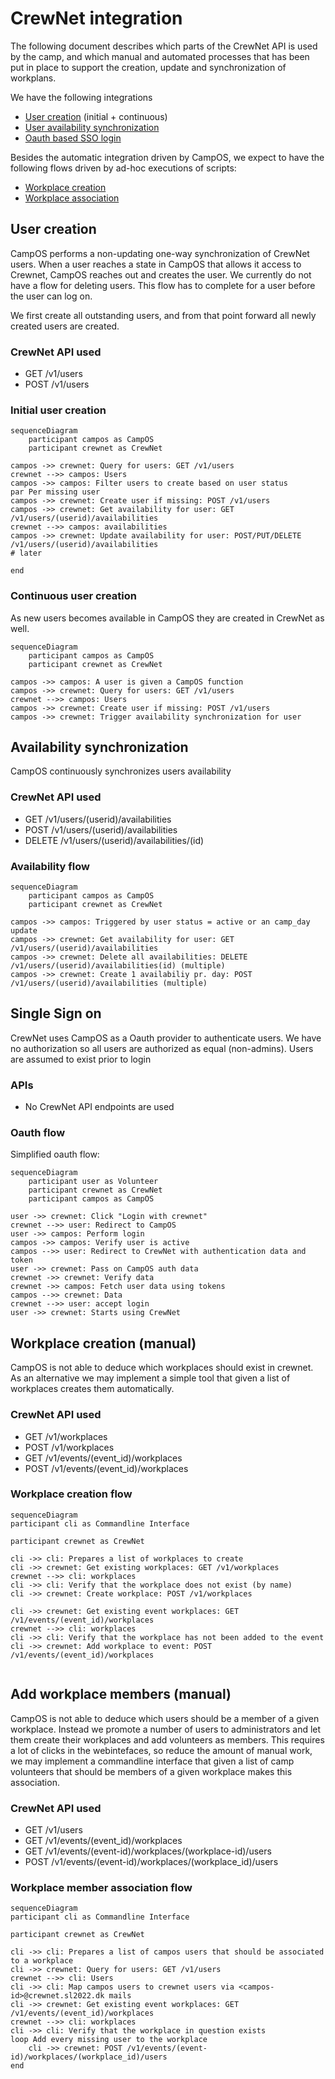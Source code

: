 # CrewNet integration

The following document describes which parts of the CrewNet API is used by the camp, and which manual and automated processes that has been put in place to support the creation, update and synchronization of workplans.

We have the following integrations

* [User creation](#user-creation) (initial + continuous)
* [User availability synchronization](#availability-synchronization)
* [Oauth based SSO login](#single-sign-on)

Besides the automatic integration driven by CampOS, we expect to have the following flows driven by ad-hoc executions of scripts:

* [Workplace creation](#workplace-creation-manual)
* [Workplace association](#workplace-member-association)

## User creation

CampOS performs a non-updating one-way synchronization of CrewNet users. When a user reaches a state in CampOS that allows it access to Crewnet, CampOS reaches out and creates the user. We currently do not have a flow for deleting users. This flow has to complete for a user before the user can log on.

We first create all outstanding users, and from that point forward all newly created users are created.

### CrewNet API used

* GET /v1/users
* POST /v1/users

### Initial user creation

```mermaid
sequenceDiagram
    participant campos as CampOS
    participant crewnet as CrewNet

campos ->> crewnet: Query for users: GET /v1/users
crewnet -->> campos: Users
campos ->> campos: Filter users to create based on user status
par Per missing user
campos ->> crewnet: Create user if missing: POST /v1/users
campos ->> crewnet: Get availability for user: GET /v1/users/(userid)/availabilities
crewnet -->> campos: availabilities
campos ->> crewnet: Update availability for user: POST/PUT/DELETE /v1/users/(userid)/availabilities
# later

end
```

### Continuous user creation

As new users becomes available in CampOS they are created in CrewNet as well.

```mermaid
sequenceDiagram
    participant campos as CampOS
    participant crewnet as CrewNet

campos ->> campos: A user is given a CampOS function
campos ->> crewnet: Query for users: GET /v1/users
crewnet -->> campos: Users
campos ->> crewnet: Create user if missing: POST /v1/users
campos ->> crewnet: Trigger availability synchronization for user

```

## Availability synchronization

CampOS continuously synchronizes users availability

### CrewNet API used

* GET /v1/users/(userid)/availabilities
* POST /v1/users/(userid)/availabilities
* DELETE /v1/users/(userid)/availabilities/(id)

### Availability flow

```mermaid
sequenceDiagram
    participant campos as CampOS
    participant crewnet as CrewNet

campos ->> campos: Triggered by user status = active or an camp_day update
campos ->> crewnet: Get availability for user: GET /v1/users/(userid)/availabilities
campos ->> crewnet: Delete all availabilities: DELETE /v1/users/(userid)/availabilities(id) (multiple)
campos ->> crewnet: Create 1 availabiliy pr. day: POST /v1/users/(userid)/availabilities (multiple)

```

## Single Sign on

CrewNet uses CampOS as a Oauth provider to authenticate users. We have no authorization so all users are authorized as equal (non-admins). Users are assumed to exist prior to login

### APIs

* No CrewNet API endpoints are used

### Oauth flow

Simplified oauth flow:

```mermaid
sequenceDiagram
    participant user as Volunteer
    participant crewnet as CrewNet
    participant campos as CampOS

user ->> crewnet: Click "Login with crewnet"
crewnet -->> user: Redirect to CampOS
user ->> campos: Perform login
campos ->> campos: Verify user is active
campos -->> user: Redirect to CrewNet with authentication data and token
user ->> crewnet: Pass on CampOS auth data
crewnet ->> crewnet: Verify data
crewnet ->> campos: Fetch user data using tokens
campos -->> crewnet: Data
crewnet -->> user: accept login
user ->> crewnet: Starts using CrewNet
```

## Workplace creation (manual)

CampOS is not able to deduce which workplaces should exist in crewnet. As an alternative we may implement a simple tool that given a list of workplaces creates them automatically.

### CrewNet API used

* GET /v1/workplaces
* POST /v1/workplaces
* GET /v1/events/(event_id)/workplaces
* POST /v1/events/(event_id)/workplaces

### Workplace creation flow

```mermaid
sequenceDiagram
participant cli as Commandline Interface

participant crewnet as CrewNet

cli ->> cli: Prepares a list of workplaces to create
cli ->> crewnet: Get existing workplaces: GET /v1/workplaces
crewnet -->> cli: workplaces
cli ->> cli: Verify that the workplace does not exist (by name)
cli ->> crewnet: Create workplace: POST /v1/workplaces

cli ->> crewnet: Get existing event workplaces: GET /v1/events/(event_id)/workplaces
crewnet -->> cli: workplaces
cli ->> cli: Verify that the workplace has not been added to the event
cli ->> crewnet: Add workplace to event: POST /v1/events/(event_id)/workplaces


```

## Add workplace members (manual)

CampOS is not able to deduce which users should be a member of a given workplace. Instead we promote a number of users to administrators and let them create their workplaces and add volunteers as members. This requires a lot of clicks in the webintefaces, so reduce the amount of manual work, we may implement a commandline interface that given a list of camp volunteers that should be members of a given workplace makes this association.

### CrewNet API used

* GET /v1/users
* GET /v1/events/(event_id)/workplaces
* GET /v1/events/(event-id)/workplaces/(workplace-id)/users
* POST /v1/events/(event-id)/workplaces/(workplace_id)/users

### Workplace member association flow

```mermaid
sequenceDiagram
participant cli as Commandline Interface

participant crewnet as CrewNet

cli ->> cli: Prepares a list of campos users that should be associated to a workplace
cli ->> crewnet: Query for users: GET /v1/users
crewnet -->> cli: Users
cli ->> cli: Map campos users to crewnet users via <campos-id>@crewnet.sl2022.dk mails
cli ->> crewnet: Get existing event workplaces: GET /v1/events/(event_id)/workplaces
crewnet -->> cli: workplaces
cli ->> cli: Verify that the workplace in question exists
loop Add every missing user to the workplace
    cli ->> crewnet: POST /v1/events/(event-id)/workplaces/(workplace_id)/users
end
```
